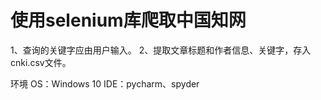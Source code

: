 # 使用selenium库爬取中国知网
1、查询的关键字应由用户输入。
2、提取文章标题和作者信息、关键字，存入cnki.csv文件。
<p>
环境
OS：Windows 10
IDE：pycharm、spyder
